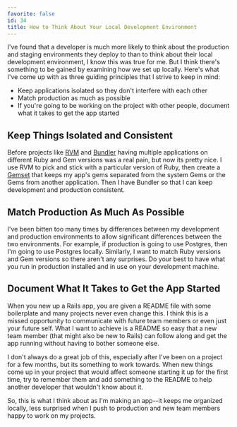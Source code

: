 ```yaml
---
favorite: false
id: 34
title: How to Think About Your Local Development Environment
---
```


I've found that a developer is much more likely to think about the production
and staging environments they deploy to than to think about their local
development environment, I know this was true for me. But I think there's
something to be gained by examining how we set up locally. Here's what I've come
up with as three guiding principles that I strive to keep in mind:

* Keep applications isolated so they don't interfere with each other
* Match production as much as possible
* If you're going to be working on the project with other people, document what
  it takes to get the app started

## Keep Things Isolated and Consistent

Before projects like [RVM][] and [Bundler][] having multiple applications on
different Ruby and Gem versions was a real pain, but now its pretty nice. I use
RVM to pick and stick with a particular version of Ruby, then create a
[Gemset][] that keeps my app's gems separated from the system Gems or the Gems
from another application. Then I have Bundler so that I can keep development and
production consistent.

## Match Production As Much As Possible

I've been bitten too many times by differences between my development and
production environments to allow significant differences between the two
environments. For example, if production is going to use Postgres, then I'm
going to use Postgres locally. Similarly, I want to match Ruby versions and Gem
versions so there aren't any surprises. Do your best to have what you run in
production installed and in use on your development machine.

## Document What It Takes to Get the App Started

When you new up a Rails app, you are given a README file with some boilerplate
and many projects never even change this. I think this is a missed opportunity
to communicate with future team members or even just your future self. What I
want to achieve is a README so easy that a new team member (that might also be
new to Rails) can follow along and get the app running without having to bother
someone else.

I don't always do a great job of this, especially after I've been on a project
for a few months, but its something to work towards. When new things come up in
your project that would affect someone starting it up for the first time, try to
remember them and add something to the README to help another developer that
wouldn't know about it.

So, this is what I think about as I'm making an app--it keeps me organized
locally, less surprised when I push to production and new team members happy to
work on my projects.

[RVM]: https://rvm.io
[Bundler]: http://gembundler.com
[Gemset]: https://rvm.io/gemsets/basics
